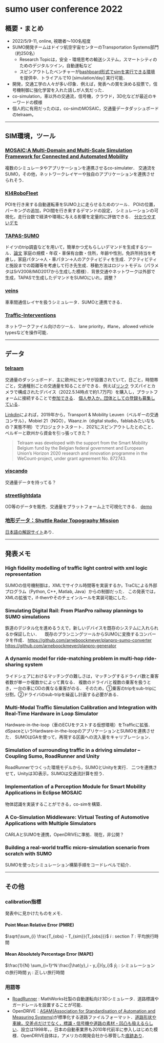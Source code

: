 # sumo user conference 2022
## 概要・まとめ
* 2022/5/9-11, online, 視聴者～100名程度
* SUMO開発チームはドイツ航空宇宙センターのTransportation Systems部門（約250名）
    * Research Topicは，安全・環境思考の輸送システム，スマートシティのためのデジタルツイン，自動運転など
    * スピンアウトしたベンチャーが[bashboard形式でsimを実行できる環境](https://sesam.co4e.com/)を提供中．トライアルで10 [simulation/day] 実行可能．
* 開発，交通工学の人々が多い印象．例えば，発表への賞を決める投票で，信号機制御に強化学習を入れた話しが人気だった．
* co-simulation，車以外の交通流，信号機，クラウド，3D化などが最近のキーワードの模様
* 個人的に有用だったのは，co-simのMOSAIC，交通量データダッシュボードのtelraam，

---

## SIM環境，ツール
### [MOSAIC:A Multi-Domain and Multi-Scale Simulation Framework for Connected and Automated Mobility](https://www.eclipse.org/mosaic/)
複数のシミュレータやアプリケーションを連携させるco-simulater．
交通流をSUMO，その他，ネットワークレイヤーや独自のアプリケーションを連携させられそう．

### [KI4RoboFleet](https://keim-hs-esslingen.github.io/ki4robofleet/)
POIを行き来する自動運転車をSUMO上に走らせるためのツール．
POIの位置，パーキングの追加，POI間を行き来するデマンドの設定，
シミュレーションの可視化，走行台数で経済や環境に与える影響を定量的に評価できる．
[分かりやすいデモ](https://www.youtube.com/watch?v=X5AYifgP65g)

### [TAPAS-SUMO](https://github.com/DLR-VF/TAPAS)
ドイツのtrip調査などを用いて，簡単かつ尤もらしいデマンドを生成するツール．[論文](https://elib.dlr.de/113300/1/Heinrichs_et_al_2017_Introduction%20of%20car%20sharing%20into%20existing%20car%20fleets%20in%20microscopic%20travel%20demand%20modelling%20-%20Preprint.pdf)
家庭の規模・年収・車保有台数・住所，年齢や性別，免許所持当を考慮し，家庭パタン→人・車パタン→人のアクティビティを生成．アクティビティと施設までの距離等を考慮して行き先生成．移動方法はロジットモデル（パラメタはSrV2008/MiD2017から生成した模様）．背景交通やネットワークは外部で生成，TAPASで生成したデマンドをSUMOにいれ，調整？

### [veins](http://veins.car2x.org/)
車車間通信レイヤを扱うシミュレータ．SUMOと連携できる．

### [Traffic-Interventions](https://github.com/WSL-IIITB/Traffic-Interventions)
ネットワークファイル向けのツール．
lane priority，#lane，allowed vehicle typesなどを操作可能．

---

## データ
### [telraam](https://telraam.net/#6/60.081/13.173)
交通量のダッシュボード．主に欧州にセンサが設置されていて，日ごと，時間帯ごと，交通種別ごとの交通量を知ることができる．例えば[リンク](https://telraam.net/nl/location/9000002980)
ラズパイとカメラで構成されたデバイス（2022.5.14時点で約1.7万円）を購入し，プラットフォームに接続することで[参加できる](https://telraam.net/en/self-measure)．
[個人参入か，団体としての登録も募集している](https://telraam.net/en/what-is-telraam)．

[Linkdin](https://be.linkedin.com/company/rear-window-bv?challengeId=AQHRySoMHjqdrwAAAYDAoUi4nyMe2EssF97Ebyrg2onJaWoTaKniYg_9mmQMbQc827u3d4QORqrctG9b3beklPjKO2AnFtoVQg&submissionId=17571cec-4cdb-ee16-8a70-b26ac84f7e1b)によれば，2019年から，Transport & Mobility Leuven（ベルギーの交通コンサル），Mobiel 21（NGO），Waanz.in（digital studio，fablabみたいなもの？実態不明）でプロジェクトスタート．2021にスピンアウトしたとのこと．ベルギーと欧州から資金を引っ張ってきた？
> Telraam was developed with the support from the Smart Mobility Belgium fund by the Belgian federal government and European Union’s Horizon 2020 research and innovation programme in the WeCount-project, under grant agreement No. 872743.

### [viscando](https://viscando.com/applications/traffic/)
交通量データを持ってる？

### [streetlightdata](https://www.streetlightdata.com/)
OD等のデータを販売．交通量をプラットフォーム上で可視化できる．
[demo](https://www.youtube.com/watch?v=gpGRIeOI5j4&t=1s)

### [地形データ：Shuttle Radar Topography Mission](https://www2.jpl.nasa.gov/srtm/)
[日本語の解説サイト](https://www.kashmir3d.com/srtm/)あり．

---

## 発表メモ
### High fidelity modelling of traffic light control with xml logic representation
SUMOの信号機制御は，XMLでサイクル時間等を実装するか，TraCIによる外部プログラム（Python, C++, Matlab, Java）からの制御だった．
この発表では，XMLの拡張で，if-thenやそのチェインルールを実装可能にした．

### Simulating Digital Rail: From PlanPro railway plannings to SUMO simulations
鉄道のデジタル化を進めるうえで，新しいデバイスを既存のシステムに入れられるか保証したい．
　既存のプランニングツールからSUMOに変換するコンバータを作成．
https://github.com/arneboockmeyer/planpro-sumo-converter
https://github.com/arneboockmeyer/planpro-generator

###  A dynamic model for ride-matching problem in multi-hop ride-sharing system
ライドシェアにおけるマッチングの難しさは，マッチングするドライバ数と乗客者数が単一か複数かによって異なる．
複数のドライバと複数の乗客を扱うとき，一台の車にODの異なる乗客がのる．
そのため，①乗客のtripをsub-tripに分割，②ドライバのsub-tripを繰返し計画する必要がある．

### Multi-Modal Traffic Simulation Calibration and Integration with Real-Time Hardware in Loop Simulator
Hardware-in-the-loop（車のECUをテストする仮想環境）をTrafficに拡張．
dSpaceというHardware-in-the-loopのアプリケーションとSUMOを連携させた．
SUMOはGAを使って，再現する区画への流入量をキャリブレーション．

### Simulation of surrounding traffic in a driving simulator – Coupling Sumo, RoadRunner and Unity
RoadRunnerでつくった環境モデルから，SUMOとUnityを実行．
二つを連携させて，Unityは3D表示，SUMOは交通流計算を担う．

### Implementation of a Perception Module for Smart Mobility Applications in Eclipse MOSAIC
物体認識を実装することができる，co-simを構築．

### A Co-Simulation Middleware: Virtual Testing of Automotive Applications with Multiple Simulators
CARLAとSUMOを連携，OpenDRIVEに準拠．現在，非公開？

### Building a real-world traffic micro-simulation scenario from scratch with SUMO
SUMOを使ったシミュレーション構築手順をコードレベルで紹介．

---
## その他

### calibration指標
発表中に見かけたものをメモ．

#### Point Mean Relative Error (PMRE)
$\sqrt{\sum_{i} \frac{T_{obs} - T_{sim}}{T_{obs}}}$
$i$ : section
$T$ : 平均旅行時間

#### Mean Absolutely Percentage Error (MAPE)
$\frac{1}{N} \sum_{i=1}^N \frac{|\hat{y}_i - y_i|}{y_i}$
$\hat{y}_i$ : シミュレーションの旅行時間
$y_i$ : 正しい旅行時間

### 用語等
* [RoadRunner](https://jp.mathworks.com/products/roadrunner.html) : MathWorks社製の自動運転向け3Dシミュレータ．道路標識やガードレールを設置することが可能．
* OpenDRIVE：[ASAM(Association for Standardisation of Automation and Measuring Systems)](https://ja.wikipedia.org/wiki/Association_for_Standardisation_of_Automation_and_Measuring_Systems)が標準化する道路ファイルフォーマット．[道路形状や車線，交差点だけでなく，標識・信号機や道路の素材・凹凸も扱えるらしい](https://www.mpcnet.co.jp/topics/2019/2020_10_01_ASAM_OpenDRIVE.pdf)．設立は1998年，，日本の自動車業界も2010年代前半に参入しはじめた模様．OpenDRIVE自体は，アメリカの開発会社から移管した[痕跡あり](https://www.mscsoftware.com/ja/news/vires/announces/transfer/opendrive/standard/toasam)．


